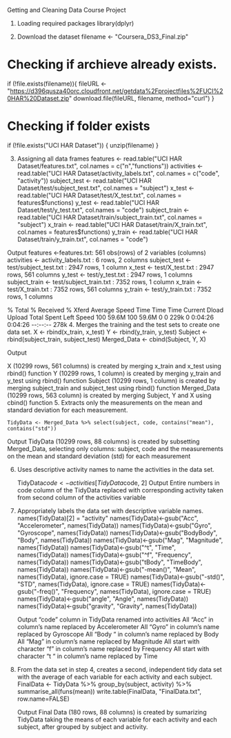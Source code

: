 Getting and Cleaning Data Course Project

1.	Loading required packages
library(dplyr)

2.	Download the dataset
filename <- "Coursera_DS3_Final.zip"
# Checking if archieve already exists.
if (!file.exists(filename)){
  	fileURL <- "https://d396qusza40orc.cloudfront.net/getdata%2Fprojectfiles%2FUCI%20HAR%20Dataset.zip"
  	download.file(fileURL, filename, method="curl")
}  
# Checking if folder exists
if (!file.exists("UCI HAR Dataset")) { 
 	 unzip(filename) 
}

3.	Assigning all data frames
features <- read.table("UCI HAR Dataset/features.txt", col.names = c("n","functions"))
activities <- read.table("UCI HAR Dataset/activity_labels.txt", col.names = c("code", "activity"))
subject_test <- read.table("UCI HAR Dataset/test/subject_test.txt", col.names = "subject")
x_test <- read.table("UCI HAR Dataset/test/X_test.txt", col.names = features$functions)
y_test <- read.table("UCI HAR Dataset/test/y_test.txt", col.names = "code")
subject_train <- read.table("UCI HAR Dataset/train/subject_train.txt", col.names = "subject")
x_train <- read.table("UCI HAR Dataset/train/X_train.txt", col.names = features$functions)
y_train <- read.table("UCI HAR Dataset/train/y_train.txt", col.names = "code")


Output
features <-features.txt: 561 obs(rows) of 2 variables (columns)
activities <- activity_labels.txt : 6 rows, 2 columns
subject_test <- test/subject_test.txt : 2947 rows, 1 column
x_test <- test/X_test.txt : 2947 rows, 561 columns
y_test <- test/y_test.txt : 2947 rows, 1 columns
subject_train <- test/subject_train.txt : 7352 rows, 1 column
x_train <- test/X_train.txt : 7352 rows, 561 columns
y_train <- test/y_train.txt : 7352 rows, 1 columns

% Total    % Received % Xferd  Average Speed   Time    Time     Time  Current
                                 Dload  Upload   Total   Spent    Left  Speed
100 59.6M  100 59.6M    0     0   229k      0  0:04:26  0:04:26 --:--:--  278k
4.	Merges the training and the test sets to create one data set.
X <- rbind(x_train, x_test)
Y <- rbind(y_train, y_test)
Subject <- rbind(subject_train, subject_test)
Merged_Data <- cbind(Subject, Y, X)

Output

X (10299 rows, 561 columns) is created by merging x_train and x_test using rbind() function
Y (10299 rows, 1 column) is created by merging y_train and y_test using rbind() function
Subject (10299 rows, 1 column) is created by merging subject_train and subject_test using rbind() function
Merged_Data (10299 rows, 563 column) is created by merging Subject, Y and X using cbind() function
5.	Extracts only the measurements on the mean and standard deviation for each measurement.

	TidyData <- Merged_Data %>% select(subject, code, contains("mean"), contains("std"))

Output
TidyData (10299 rows, 88 columns) is created by subsetting Merged_Data, selecting only columns: subject, code and the measurements on the mean and standard deviation (std) for each measurement



6.	Uses descriptive activity names to name the activities in the data set.

	TidyData$code <- activities[TidyData$code, 2]
Output
Entire numbers in code column of the TidyData replaced with corresponding activity taken from second column of the activities variable
7.	Appropriately labels the data set with descriptive variable names.
	names(TidyData)[2] = "activity"
	names(TidyData)<-gsub("Acc", "Accelerometer", names(TidyData))
	names(TidyData)<-gsub("Gyro", "Gyroscope", names(TidyData))
	names(TidyData)<-gsub("BodyBody", "Body", names(TidyData))
	names(TidyData)<-gsub("Mag", "Magnitude", names(TidyData))
	names(TidyData)<-gsub("^t", "Time", names(TidyData))
	names(TidyData)<-gsub("^f", "Frequency", names(TidyData))
	names(TidyData)<-gsub("tBody", "TimeBody", names(TidyData))
	names(TidyData)<-gsub("-mean()", "Mean", names(TidyData), ignore.case = TRUE)
	names(TidyData)<-gsub("-std()", "STD", names(TidyData), ignore.case = TRUE)
	names(TidyData)<-gsub("-freq()", "Frequency", names(TidyData), ignore.case = TRUE)
	names(TidyData)<-gsub("angle", "Angle", names(TidyData))
	names(TidyData)<-gsub("gravity", "Gravity", names(TidyData))

	Output
“code” column in TidyData renamed into activities
All “Acc” in column’s name replaced by Accelerometer
All “Gyro” in column’s name replaced by Gyroscope
All “Body “ in column’s name replaced by Body
All “Mag” in column’s name replaced by Magnitude
All start with character “f” in column’s name replaced by Frequency
All start with character “t “ in column’s name replaced by Time
8.	From the data set in step 4, creates a second, independent tidy data set with the average of each variable for each activity and each subject.
	FinalData <- TidyData %>%
   	 group_by(subject, activity) %>%
    	summarise_all(funs(mean))
	write.table(FinalData, "FinalData.txt", row.name=FALSE)

	Output 
Final Data (180 rows, 88 columns) is created by sumarizing TidyData taking the means of each variable for each activity and each subject, after grouped by subject and activity. 







